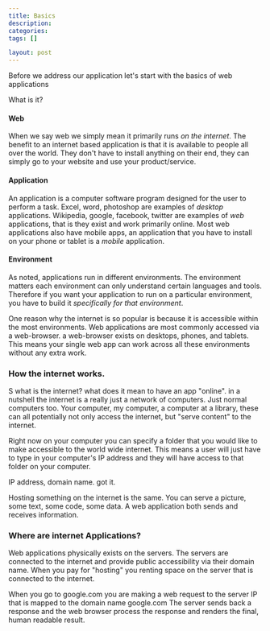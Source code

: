 ```yaml
---
title: Basics
description:
categories:
tags: []

layout: post
---
```


Before we address our application let's start with the basics of web applications

What is it?

#### Web
When we say web we simply mean it primarily runs _on the internet_.
The benefit to an internet based application is that it is available to people all over the world.
They don't have to install anything on their end, they can simply go to your website and use your product/service.

#### Application

An application is a computer software program designed for the user to perform a task.
Excel, word, photoshop are examples of _desktop_ applications.
Wikipedia, google, facebook, twitter are examples of _web_ applications, that is they exist and work primarily online.
Most web applications also have mobile apps, an application that you have to install on your phone or tablet is a _mobile_ application.

#### Environment

As noted, applications run in different environments.
The environment matters each environment can only understand certain languages and tools.
Therefore if you want your application to run on a particular environment, you have to build it _specifically for that environment_.

One reason why the internet is so popular is because it is accessible within the most environments.
Web applications are most commonly accessed via a web-browser. a web-browser exists on desktops, phones, and tablets. 
This means your single web app can work across all these environments without any extra work.

### How the internet works.

S what is the internet? what does it mean to have an app "online".
in a nutshell the internet is a really just a network of computers.
Just normal computers too. Your computer, my computer, a computer at a library,
these can all potentially not only access the internet, but "serve content" to the internet.

Right now on your computer you can specify a folder that you would like to make accessible to the world wide internet.
This means a user will just have to type in your computer's IP address and they will have access to that folder on your computer.

IP address, domain name. got it.

Hosting something on the internet is the same. You can serve a picture, some text, some code, some data.
A web application both sends and receives information.


### Where are internet Applications?

Web applications physically exists on the servers. The servers are connected to the internet and 
provide public accessibility via their domain name. 
When you pay for "hosting" you renting space on the server that is connected to the internet.

When you go to google.com you are making a web request to the server IP that is mapped to the domain name google.com
The server sends back a response and the web browser process the response and renders the final, human readable result.


